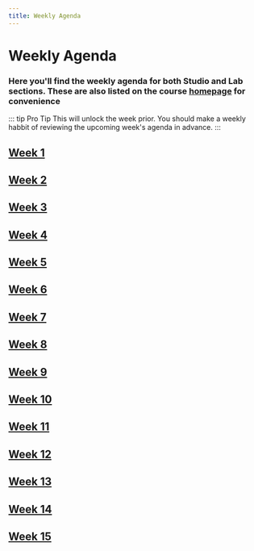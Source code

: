 ```yaml
---
title: Weekly Agenda
---
```


# Weekly Agenda

### Here you'll find the weekly agenda for both Studio and Lab sections. These are also listed on the course [homepage](/) for convenience

::: tip Pro Tip
This will unlock the week prior. You should make a weekly habbit of reviewing the upcoming week's agenda in advance.
:::

## [Week 1](./week-1)

## [Week 2](./week-2-disabled)

## [Week 3](./week-3-disabled)

## [Week 4](./week-4-disabled)

## [Week 5](./week-5-disabled)

## [Week 6](./week-6-disabled)

## [Week 7](./week-7-disabled)

## [Week 8](./week-8-disabled)

## [Week 9](./week-9-disabled)

## [Week 10](./week-10-disabled)

## [Week 11](./week-11-disabled)

## [Week 12](./week-12-disabled)

## [Week 13](./week-13-disabled)

## [Week 14](./week-14-disabled)

## [Week 15](./week-15-disabled)
